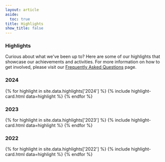 ```yaml
---
layout: article
aside:
  toc: true
title: Highlights
show_title: false
---
```


### Highlights
Curious about what we've been up to? Here are some of our highlights that showcase our achievements and activities. For more information on how to get involved, please visit our [Frequently Asked Questions](/faq) page.

### 2024
<div class="highlight-container">
	{% for highlight in site.data.highlights['2024'] %}
		{% include highlight-card.html data=highlight %}
	{% endfor %}
</div>

### 2023
<div class="highlight-container">
	{% for highlight in site.data.highlights['2023'] %}
		{% include highlight-card.html data=highlight %}
	{% endfor %}
</div>

### 2022
<div class="highlight-container">
	{% for highlight in site.data.highlights['2022'] %}
		{% include highlight-card.html data=highlight %}
	{% endfor %}
</div>
